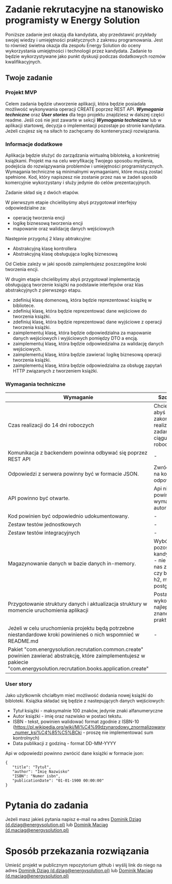 # Zadanie rekrutacyjne na stanowisko programisty w Energy Solution

Poniższe zadanie jest okazją dla kandydata, aby przedstawić przykłady swojej wiedzy i umiejętności
praktycznych z zakresu programowania. Jest to również świetna okazja dla zespołu Energy Solution do
oceny wykorzystania umiejętności i technologii przez kandydata. Zadanie to będzie wykorzystywane
jako punkt dyskusji podczas dodatkowych rozmów kwalifikacyjnych.

## Twoje zadanie

### Projekt MVP

Celem zadania będzie utworzenie aplikacji, która będzie posiadała możliwość wykonywania operacji
CREATE poprzez REST API. **_Wymagania techniczne_** oraz **_User stories_** dla tego projektu
znajdziesz w dalszej części readme.
Jeśli coś nie jest zawarte w sekcji **_Wymagania techniczne_** lub w aplikacji startowej, decyzja o
implementacji pozostaje po stronie kandydata.
Jeżeli czujesz się na siłach to zachęcamy do konteneryzacji rozwiązania.

### Informacje dodatkowe

Aplikacja będzie służyć do zarządzania wirtualną bibloteką, a konkretniej książkami. Projekt ma na
celu weryfikację
Twojego sposobu myślenia, podejścia do rozwiązywania problemów i umiejętności programistycznych.
Wymagania techniczne są minimalnymi wymaganiami, które muszą zostać spełnione. Kod, który napiszesz
nie zostanie przez nas w żadeń sposób komercyjnie wykorzystany i służy jedynie do celów
prezentacyjnych.

Zadanie skład się z dwóch etapów.

W pierwszym etapie chcielibyśmy abyś przygotował interfejsy odpowiedzialne za:

* operację tworzenia encji
* logikę biznesową tworzenia encji
* mapowanie oraz walidację danych wejściowych

Następnie przygotuj 2 klasy abtrakcyjne:

* Abstrakcyjną klasę kontrollera
* Abstrakcyjną klasę obsługująca logikę biznesową

Od Ciebie zależy w jaki sposób zaimplentujesz poszczególne kroki tworzenia encji.

W drugim etapie chcielibyśmy abyś przygotował implementację obsługującą tworzenie książki na
podstawie
interfejsów oraz klas abstrakcyjnych z pierwszego etapu.

* zdefiniuj klasę domenową, która będzie reprezentować książkę w bibliotece.
* zdefiniuj klasę, która będzie reprezentować dane wejściowe do tworzenia książki.
* zdefiniuj klasę, która będzie reprezentować dane wyjściowe z operacji tworzenia książki.
* zaimplementuj klasę, która będzie odpowiedzialna za mapowanie danych wejściowych i wyjściowych
  pomiędzy DTO a encją.
* zaimplementuj klasę, która będzie odpowiedzialna za walidację danych wejściowych.
* zaimplementuj klasę, która będzie zawierać logikę biznesową operacji tworzenia książki.
* zaimplementuj klasę, która będzie odpowiedzialna za obsługę zapytań HTTP związanych z tworzeniem
  książki.

### Wymagania techniczne

| **Wymaganie**                                                                                                                                                                   | **Szczegóły**                                                                                       |
|---------------------------------------------------------------------------------------------------------------------------------------------------------------------------------|-----------------------------------------------------------------------------------------------------|
| Czas realizacji do 14 dni roboczych                                                                                                                                             | Chcielibyśmy abyś zakończył realizację zadania w ciągu 14 dni roboczych.                            |
| Komunikacja z backendem powinna odbywać się poprzez REST API                                                                                                                    | -                                                                                                   |
| Odpowiedzi z serwera powinny być w formacie JSON.                                                                                                                               | Zwróć uwagę na kody http odpowiedzi.                                                                |
| API powinno być otwarte.                                                                                                                                                        | Api nie powinno wymagać autoryzacji.                                                                |
| Kod powinien być odpowiednio udokumentowany.                                                                                                                                    | -                                                                                                   |
| Zestaw testów jednostkowych                                                                                                                                                     | -                                                                                                   |
| Zestaw testów integracyjnych                                                                                                                                                    | -                                                                                                   | 
| Magazynowanie danych w bazie danych in-memory.                                                                                                                                  | Wybór bazy pozostawiamy kandydatowi - nie ma dla nas znaczenia czy będzie to h2, mysql, postgresql. | 
| Przygotowanie struktury danych i aktualizacja struktury w momencie uruchomienia aplikacji                                                                                       | Postaraj się wykorzystać najlepsze znane praktyki.                                                  |
| Jeżeli w celu uruchomienia projektu będą potrzebne niestandardowe kroki powinieneś o nich wspomnieć w README.md                                                                 | -                                                                                                   |
| Pakiet "com.energysolution.recrutation.common.create" powinien zawierać abstrakcję, które zaimplementujesz w pakiecie "com.energysolution.recrutation.books.application.create" |                                                                                                     |

### User story

Jako użytkownik chciałbym mieć możliwość dodania nowej książki do bibloteki. Książka składać się
będzie z nastepujących danych wejściowych:

* Tytuł książki - maksymalnie 100 znaków, jedynie znaki alfanumeryczne
* Autor książki - imię oraz nazwisko w postaci tekstu.
* ISBN - tekst, powinien walidować format zgodnie z
  ISBN-10 (https://pl.wikipedia.org/wiki/Mi%C4%99dzynarodowy_znormalizowany_numer_ksi%C4%85%C5%BCki -
  proszę nie implementować sum kontrolnych)
* Data publikacji z godziną - format DD-MM-YYYY

Api w odpowiedzi powinno zwrócić dane książki w formacie json:

```
{
   "title": "Tytuł",
   "author": "Imię Nazwisko"
   "ISBN": "Numer isbn",
   "publicationDate": "01-01-1900 00:00:00"
}
```

# Pytania do zadania

Jeżeli masz jakieś pytania napisz e-mail na
adres [Dominik Dziąg (d.dziag@energysolution.pl)](mailto:d.dziag@energysolution.pl)
lub [Dominik Maciąg (d.maciag@energysolution.pl)](mailto:d.maciag@energysolution.pl)

# Sposób przekazania rozwiązania

Umieść projekt w publicznym repozytorium github i wyślij link do niego na
adres [Dominik Dziąg (d.dziag@energysolution.pl)](mailto:d.dziag@energysolution.pl)
lub [Dominik Maciąg (d.maciag@energysolution.pl)](mailto:d.maciag@energysolution.pl)
